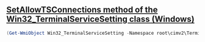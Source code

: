 ## [SetAllowTSConnections method of the Win32_TerminalServiceSetting class (Windows)](https://msdn.microsoft.com/ja-jp/library/aa383644(v=vs.85).aspx)

```PowerShell
(Get-WmiObject Win32_TerminalServiceSetting -Namespace root\cimv2\TerminalServices).SetAllowTsConnections(1,1)

```

